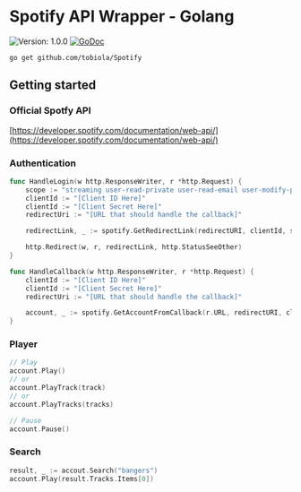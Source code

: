 # Spotify API Wrapper - Golang

![Version: 1.0.0](https://img.shields.io/badge/version-1.0.0-brightgreen.svg)
[![GoDoc](https://godoc.org/github.com/tobiola/Spotify?status.svg)](https://godoc.org/github.com/tobiola/Spotify)

```
go get github.com/tobiola/Spotify
```

## Getting started

### Official Spotfy API
[https://developer.spotify.com/documentation/web-api/](https://developer.spotify.com/documentation/web-api/)

### Authentication

````Go
func HandleLogin(w http.ResponseWriter, r *http.Request) {
 	scope := "streaming user-read-private user-read-email user-modify-playback-state"
	clientId := "[Client ID Here]"
	clientId := "[Client Secret Here]"
 	redirectUri := "[URL that should handle the callback]"

 	redirectLink, _ := spotify.GetRedirectLink(redirectURI, clientId, scope)

 	http.Redirect(w, r, redirectLink, http.StatusSeeOther)
}

func HandleCallback(w http.ResponseWriter, r *http.Request) {
	clientId := "[Client ID Here]"
	clientId := "[Client Secret Here]"
 	redirectUri := "[URL that should handle the callback]"

	account, _ := spotify.GetAccountFromCallback(r.URL, redirectURI, clientID, clientSecret)
}
````

### Player

````Go
// Play 
account.Play()
// or
account.PlayTrack(track)
// or
account.PlayTracks(tracks)

// Pause
account.Pause()
````

### Search

````Go
result, _ := accout.Search("bangers")
account.Play(result.Tracks.Items[0])
````
